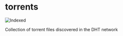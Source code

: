 torrents 
========
![Indexed](https://img.shields.io/badge/indexed-80819-blue)

Collection of torrent files discovered in the DHT network
